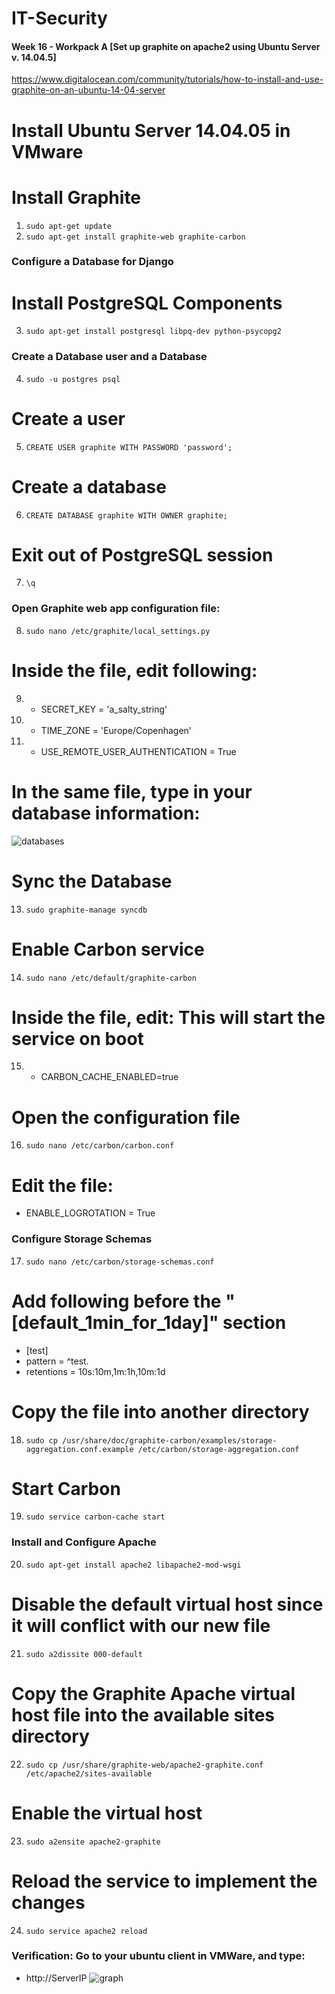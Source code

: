 # IT-Security

#### Week 16 - Workpack A [Set up graphite on apache2 using Ubuntu Server v. 14.04.5]
https://www.digitalocean.com/community/tutorials/how-to-install-and-use-graphite-on-an-ubuntu-14-04-server

# Install Ubuntu Server 14.04.05 in VMware
# Install Graphite
1) `sudo apt-get update`
2) `sudo apt-get install graphite-web graphite-carbon`

### Configure a Database for Django
# Install PostgreSQL Components
3) `sudo apt-get install postgresql libpq-dev python-psycopg2`

### Create a Database user and a Database

4) `sudo -u postgres psql`

# Create a user
5) `CREATE USER graphite WITH PASSWORD 'password';`
# Create a database
6) `CREATE DATABASE graphite WITH OWNER graphite;`
# Exit out of PostgreSQL session
7) `\q`

### Open Graphite web app configuration file:
8) `sudo nano /etc/graphite/local_settings.py`

# Inside the file, edit following:
9) * SECRET_KEY = 'a_salty_string'
10) * TIME_ZONE = 'Europe/Copenhagen'
11) * USE_REMOTE_USER_AUTHENTICATION = True

# In the same file, type in your database information:
![databases](https://cloud.githubusercontent.com/assets/23449056/25485387/0db0b204-2b5e-11e7-87a3-ac050c493ed3.PNG)
# Sync the Database
13) `sudo graphite-manage syncdb`

# Enable Carbon service
14) `sudo nano /etc/default/graphite-carbon`

# Inside the file, edit: This will start the service on boot
15) * CARBON_CACHE_ENABLED=true

# Open the configuration file
16) `sudo nano /etc/carbon/carbon.conf`

# Edit the file:
* ENABLE_LOGROTATION = True

### Configure Storage Schemas
17) `sudo nano /etc/carbon/storage-schemas.conf`

# Add following before the "[default_1min_for_1day]" section
* [test]
* pattern = ^test\.
* retentions = 10s:10m,1m:1h,10m:1d

# Copy the file into another directory
18) `sudo cp /usr/share/doc/graphite-carbon/examples/storage-aggregation.conf.example /etc/carbon/storage-aggregation.conf`

# Start Carbon
19) `sudo service carbon-cache start`

### Install and Configure Apache
20) `sudo apt-get install apache2 libapache2-mod-wsgi`
# Disable the default virtual host since it will conflict with our new file
21) `sudo a2dissite 000-default`
# Copy the Graphite Apache virtual host file into the available sites directory
22) `sudo cp /usr/share/graphite-web/apache2-graphite.conf /etc/apache2/sites-available`
# Enable the virtual host
23) `sudo a2ensite apache2-graphite`
# Reload the service to implement the changes
24) `sudo service apache2 reload`


### Verification: Go to your ubuntu client in VMWare, and type:
* http://ServerIP
![graph](https://cloud.githubusercontent.com/assets/23449056/25485381/08cc03ce-2b5e-11e7-887f-a3ace23e0009.PNG)
